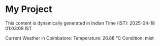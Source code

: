 # My Project

This content is dynamically generated in Indian Time (IST): 2025-04-18 01:03:09 IST


Current Weather in Coimbatore:
Temperature: 26.88 °C
Condition: mist
